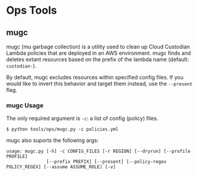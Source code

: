 # Ops Tools

## mugc
mugc (mu garbage collection) is a utility used to clean up Cloud Custodian Lambda policies that are deployed in an AWS environment. mugc finds and deletes extant resources based on the prefix of the lambda name (default: `custodian-`).

By default, mugc excludes resources within specified config files.  If you would like to invert this behavior and target them instead, use the `--present` flag.

### mugc Usage

The only required argument is `-c`: a list of config (policy) files.

```
$ python tools/ops/mugc.py -c policies.yml
```

mugc also suports the following args:

```
usage: mugc.py [-h] -c CONFIG_FILES [-r REGION] [--dryrun] [--profile PROFILE]
               [--prefix PREFIX] [--present] [--policy-regex POLICY_REGEX] [--assume ASSUME_ROLE] [-v]
```
